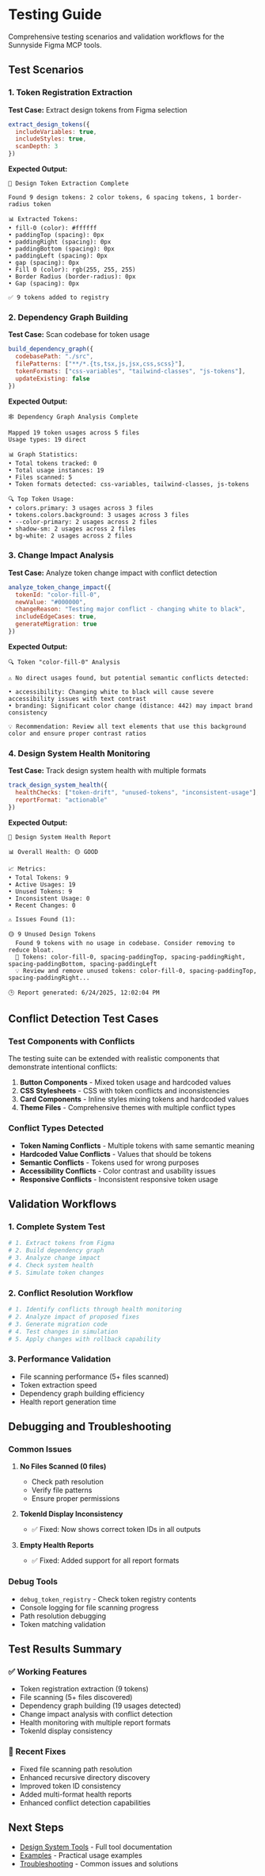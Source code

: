 # Testing Guide

Comprehensive testing scenarios and validation workflows for the Sunnyside Figma MCP tools.

## Test Scenarios

### 1. Token Registration Extraction

**Test Case:** Extract design tokens from Figma selection
```javascript
extract_design_tokens({
  includeVariables: true,
  includeStyles: true,
  scanDepth: 3
})
```

**Expected Output:**
```
🎨 Design Token Extraction Complete

Found 9 design tokens: 2 color tokens, 6 spacing tokens, 1 border-radius token

📊 Extracted Tokens:
• fill-0 (color): #ffffff
• paddingTop (spacing): 0px
• paddingRight (spacing): 0px
• paddingBottom (spacing): 0px
• paddingLeft (spacing): 0px
• gap (spacing): 0px
• Fill 0 (color): rgb(255, 255, 255)
• Border Radius (border-radius): 0px
• Gap (spacing): 0px

✅ 9 tokens added to registry
```

### 2. Dependency Graph Building

**Test Case:** Scan codebase for token usage
```javascript
build_dependency_graph({
  codebasePath: "./src",
  filePatterns: ["**/*.{ts,tsx,js,jsx,css,scss}"],
  tokenFormats: ["css-variables", "tailwind-classes", "js-tokens"],
  updateExisting: false
})
```

**Expected Output:**
```
🕸️ Dependency Graph Analysis Complete

Mapped 19 token usages across 5 files
Usage types: 19 direct

📊 Graph Statistics:
• Total tokens tracked: 0
• Total usage instances: 19
• Files scanned: 5
• Token formats detected: css-variables, tailwind-classes, js-tokens

🔍 Top Token Usage:
• colors.primary: 3 usages across 3 files
• tokens.colors.background: 3 usages across 3 files
• --color-primary: 2 usages across 2 files
• shadow-sm: 2 usages across 2 files
• bg-white: 2 usages across 2 files
```

### 3. Change Impact Analysis

**Test Case:** Analyze token change impact with conflict detection
```javascript
analyze_token_change_impact({
  tokenId: "color-fill-0",
  newValue: "#000000",
  changeReason: "Testing major conflict - changing white to black",
  includeEdgeCases: true,
  generateMigration: true
})
```

**Expected Output:**
```
🔍 Token "color-fill-0" Analysis

⚠️ No direct usages found, but potential semantic conflicts detected:

• accessibility: Changing white to black will cause severe accessibility issues with text contrast
• branding: Significant color change (distance: 442) may impact brand consistency

💡 Recommendation: Review all text elements that use this background color and ensure proper contrast ratios
```

### 4. Design System Health Monitoring

**Test Case:** Track design system health with multiple formats
```javascript
track_design_system_health({
  healthChecks: ["token-drift", "unused-tokens", "inconsistent-usage"],
  reportFormat: "actionable"
})
```

**Expected Output:**
```
🏥 Design System Health Report

📊 Overall Health: 🟡 GOOD

📈 Metrics:
• Total Tokens: 9
• Active Usages: 19
• Unused Tokens: 9
• Inconsistent Usage: 0
• Recent Changes: 0

⚠️ Issues Found (1):

🟡 9 Unused Design Tokens
  Found 9 tokens with no usage in codebase. Consider removing to reduce bloat.
  🎯 Tokens: color-fill-0, spacing-paddingTop, spacing-paddingRight, spacing-paddingBottom, spacing-paddingLeft
  💡 Review and remove unused tokens: color-fill-0, spacing-paddingTop, spacing-paddingRight...

🕒 Report generated: 6/24/2025, 12:02:04 PM
```

## Conflict Detection Test Cases

### Test Components with Conflicts

The testing suite can be extended with realistic components that demonstrate intentional conflicts:

1. **Button Components** - Mixed token usage and hardcoded values
2. **CSS Stylesheets** - CSS with token conflicts and inconsistencies
3. **Card Components** - Inline styles mixing tokens and hardcoded values
4. **Theme Files** - Comprehensive themes with multiple conflict types

### Conflict Types Detected

- **Token Naming Conflicts** - Multiple tokens with same semantic meaning
- **Hardcoded Value Conflicts** - Values that should be tokens
- **Semantic Conflicts** - Tokens used for wrong purposes
- **Accessibility Conflicts** - Color contrast and usability issues
- **Responsive Conflicts** - Inconsistent responsive token usage

## Validation Workflows

### 1. Complete System Test
```bash
# 1. Extract tokens from Figma
# 2. Build dependency graph
# 3. Analyze change impact
# 4. Check system health
# 5. Simulate token changes
```

### 2. Conflict Resolution Workflow
```bash
# 1. Identify conflicts through health monitoring
# 2. Analyze impact of proposed fixes
# 3. Generate migration code
# 4. Test changes in simulation
# 5. Apply changes with rollback capability
```

### 3. Performance Validation
- File scanning performance (5+ files scanned)
- Token extraction speed
- Dependency graph building efficiency
- Health report generation time

## Debugging and Troubleshooting

### Common Issues

1. **No Files Scanned (0 files)**
   - Check path resolution
   - Verify file patterns
   - Ensure proper permissions

2. **TokenId Display Inconsistency**
   - ✅ Fixed: Now shows correct token IDs in all outputs

3. **Empty Health Reports**
   - ✅ Fixed: Added support for all report formats

### Debug Tools

- `debug_token_registry` - Check token registry contents
- Console logging for file scanning progress
- Path resolution debugging
- Token matching validation

## Test Results Summary

### ✅ Working Features
- Token registration extraction (9 tokens)
- File scanning (5+ files discovered)
- Dependency graph building (19 usages detected)
- Change impact analysis with conflict detection
- Health monitoring with multiple report formats
- TokenId display consistency

### 🔧 Recent Fixes
- Fixed file scanning path resolution
- Enhanced recursive directory discovery
- Improved token ID consistency
- Added multi-format health reports
- Enhanced conflict detection capabilities

## Next Steps

- [Design System Tools](../design-system/README.md) - Full tool documentation
- [Examples](../examples/README.md) - Practical usage examples
- [Troubleshooting](../troubleshooting.md) - Common issues and solutions
